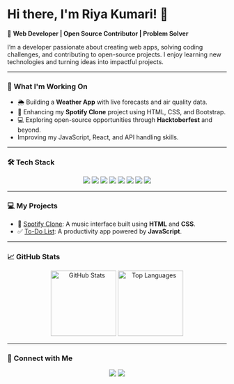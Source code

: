 # Hi there, I'm Riya Kumari! 👋  
🌟 **Web Developer | Open Source Contributor | Problem Solver**

I’m a developer passionate about creating web apps, solving coding challenges, and contributing to open-source projects. I enjoy learning new technologies and turning ideas into impactful projects.


---

### 🚀 **What I'm Working On**
- 🌦️ Building a **Weather App** with live forecasts and air quality data.
- 🎵 Enhancing my **Spotify Clone** project using HTML, CSS, and Bootstrap.
- 💻 Exploring open-source opportunities through **Hacktoberfest** and beyond.
- Improving my JavaScript, React, and API handling skills.

---

### 🛠️ **Tech Stack**
<div align="center">
  <img src="https://img.shields.io/badge/Code-JavaScript-yellow?style=for-the-badge&logo=javascript&logoColor=white">
  <img src="https://img.shields.io/badge/Code-Java-red?style=for-the-badge&logo=java&logoColor=white">
  <img src="https://img.shields.io/badge/Code-HTML-orange?style=for-the-badge&logo=html5&logoColor=white">
  <img src="https://img.shields.io/badge/Code-CSS-blue?style=for-the-badge&logo=css3&logoColor=white">
  <img src="https://img.shields.io/badge/Framework-Bootstrap-purple?style=for-the-badge&logo=bootstrap&logoColor=white">
  <img src="https://img.shields.io/badge/Tools-Git-orange?style=for-the-badge&logo=git&logoColor=white">
  <img src="https://img.shields.io/badge/Tools-VS%20Code-blue?style=for-the-badge&logo=visual-studio-code&logoColor=white">
  <img src="https://img.shields.io/badge/Tools-Axios-green?style=for-the-badge&logo=axios&logoColor=white">
</div>

---

### 💻 **My Projects**
- 🎵 [Spotify Clone](https://github.com/RIYAKUMARI001/spotify-clone): A music interface built using **HTML** and **CSS**.  
- ✅ [To-Do List](https://github.com/RIYAKUMARI001/To-do-list): A productivity app powered by **JavaScript**.  


---

### 📈 **GitHub Stats**
<div align="center">
  <img src="https://github-readme-stats.vercel.app/api?username=RIYAKUMARI001&show_icons=true&theme=radical" alt="GitHub Stats" height="150">
  <img src="https://github-readme-stats.vercel.app/api/top-langs/?username=RIYAKUMARI001&layout=compact&theme=radical" alt="Top Languages" height="150">
</div>

---

### 🌟 **Connect with Me**
<div align="center">
  <a href="https://www.linkedin.com/in/riya-kumari-140ab3320/"><img src="https://img.shields.io/badge/LinkedIn-Riya%20Kumari-blue?style=for-the-badge&logo=linkedin"></a>
  <a href="mailto:riya.kumari@example.com"><img src="https://img.shields.io/badge/Email-Riya%20Kumari-red?style=for-the-badge&logo=gmail"></a>
</div>

<!---
RIYAKUMARI001/RIYAKUMARI001 is a ✨ special ✨ repository because its `README.md` (this file) appears on your GitHub profile.
You can click the Preview link to take a look at your changes.
--->
